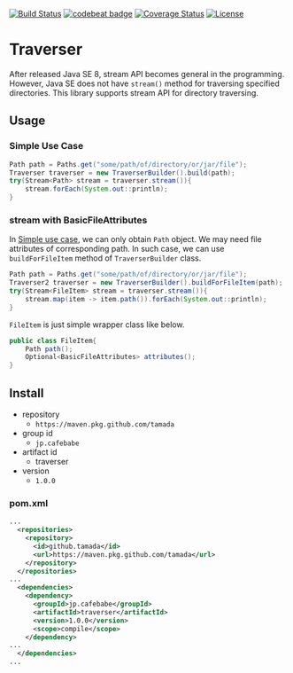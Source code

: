 [![Build Status](https://travis-ci.com/tamada/traverser.svg?branch=master)](https://travis-ci.com/tamada/traverser)
[![codebeat badge](https://codebeat.co/badges/acff03d1-1e97-4cae-8734-63070a268590)](https://codebeat.co/projects/github-com-tamada-traverser-master)
[![Coverage Status](https://coveralls.io/repos/github/tamada/traverser/badge.svg?branch=master)](https://coveralls.io/github/tamada/traverser?branch=master)
[![License](https://img.shields.io/badge/License-WTFPL-blue.svg?style=flat)](https://github.com/tamada/traverser/blob/master/LICENSE)

# Traverser

After released Java SE 8, stream API becomes general in the programming.
However, Java SE does not have `stream()` method for traversing specified directories.
This library supports stream API for directory traversing.

## Usage

### Simple Use Case

```java
Path path = Paths.get("some/path/of/directory/or/jar/file");
Traverser traverser = new TraverserBuilder().build(path);
try(Stream<Path> stream = traverser.stream()){
    stream.forEach(System.out::println);
}
```

### stream with BasicFileAttributes

In [Simple use case](#simple-use-case), we can only obtain `Path` object.
We may need file attributes of corresponding path.
In such case, we can use `buildForFileItem` method of `TraverserBuilder` class.


```java
Path path = Paths.get("some/path/of/directory/or/jar/file");
Traverser2 traverser = new TraverserBuilder().buildForFileItem(path);
try(Stream<FileItem> stream = traverser.stream()){
    stream.map(item -> item.path()).forEach(System.out::println);
}
```

`FileItem` is just simple wrapper class like below.


```java
public class FileItem{
    Path path();
    Optional<BasicFileAttributes> attributes();
}
```

## Install

* repository
    * `https://maven.pkg.github.com/tamada`
* group id
    * `jp.cafebabe`
* artifact id
    * traverser
* version
    * `1.0.0`


### pom.xml

```xml
...
  <repositories>
    <repository>
      <id>github.tamada</id>
      <url>https://maven.pkg.github.com/tamada</url>
    </repository>
  </repositories>
...
  <dependencies>
    <dependency>
      <groupId>jp.cafebabe</groupId>
      <artifactId>traverser</artifactId>
      <version>1.0.0</version>
      <scope>compile</scope>
    </dependency>
...
  </dependencies>
...
```

